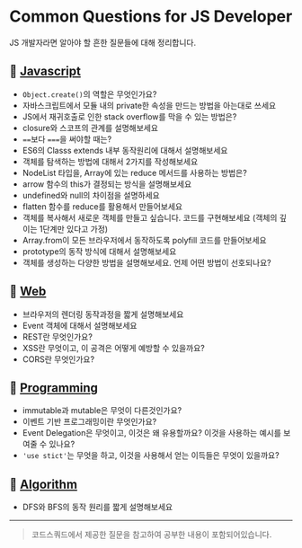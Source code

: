 # Common Questions for JS Developer

JS 개발자라면 알아야 할 흔한 질문들에 대해 정리합니다. 

## 🚩 [Javascript](https://github.com/2ssue/common_questions_for_JS_Developer/tree/master/Javascript)

- `Object.create()`의 역할은 무엇인가요?
- 자바스크립트에서 모듈 내의 private한 속성을 만드는 방법을 아는대로 쓰세요
- JS에서 재귀호출로 인한 stack overflow를 막을 수 있는 방법은?
- closure와 스코프의 관계를 설명해보세요
- `==`보다 `===`을 써야할 때는?
- ES6의 Classs extends 내부 동작원리에 대해서 설명해보세요
- 객체를 탐색하는 방법에 대해서 2가지를 작성해보세요
- NodeList 타입을, Array에 있는 reduce 메서드를 사용하는 방법은?
- arrow 함수의 this가 결정되는 방식을 설명해보세요
- undefined와 null의 차이점을 설명하세요
- flatten 함수를 reduce를 활용해서 만들어보세요
- 객체를 복사해서 새로운 객체를 만들고 싶습니다. 코드를 구현해보세요 (객체의 깊이는 1단계만 있다고 가정)
- Array.from이 모든 브라우저에서 동작하도록 polyfill 코드를 만들어보세요
- prototype의 동작 방식에 대해서 설명해보세요
- 객체를 생성하는 다양한 방법을 설명해보세요. 언제 어떤 방법이 선호되나요?

## 🚩 [Web](https://github.com/2ssue/common_questions_for_JS_Developer/tree/master/Web)

- 브라우저의 렌더링 동작과정을 짧게 설명해보세요
- Event 객체에 대해서 설명해보세요
- REST란 무엇인가요?
- XSS란 무엇이고, 이 공격은 어떻게 예방할 수 있을까요?
- CORS란 무엇인가요?

## 🚩 [Programming](https://github.com/2ssue/common_questions_for_JS_Developer/tree/master/Programming)

- immutable과 mutable은 무엇이 다른것인가요?
- 이벤트 기반 프로그래밍이란 무엇인가요?
- Event Delegation은 무엇이고, 이것은 왜 유용할까요? 이것을 사용하는 예시를 보여줄 수 있나요?
- `'use stict'`는 무엇을 하고, 이것을 사용해서 얻는 이득들은 무엇이 있을까요?

## 🚩 [Algorithm](https://github.com/2ssue/common_questions_for_JS_Developer/tree/master/Algorithm)

- DFS와 BFS의 동작 원리를 짧게 설명해보세요 

___

> 코드스쿼드에서 제공한 질문을 참고하여 공부한 내용이 포함되어있습니다.  
